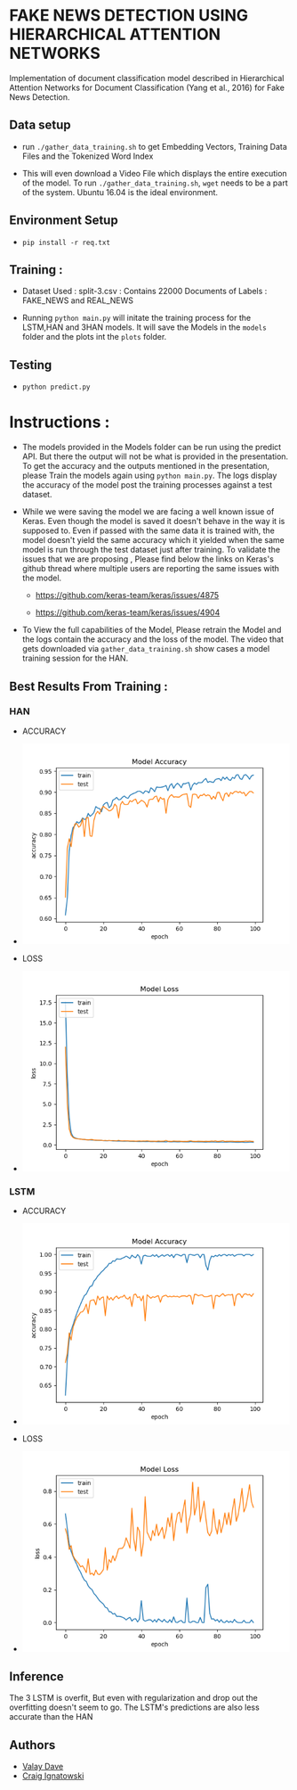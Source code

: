 # FAKE NEWS DETECTION USING HIERARCHICAL ATTENTION NETWORKS

Implementation of document classification model described in Hierarchical Attention Networks for Document Classification (Yang et al., 2016) for Fake News Detection. 


## Data setup

- run ```./gather_data_training.sh``` to get Embedding Vectors, Training Data Files and the Tokenized Word Index

- This will even download a Video File which displays the entire execution of the model. To run ```./gather_data_training.sh```,  ```wget``` needs to be a part of the system. Ubuntu 16.04 is the ideal environment. 

## Environment Setup

- ```pip install -r req.txt```


## Training : 

- Dataset Used : split-3.csv : Contains 22000 Documents of Labels : FAKE_NEWS and REAL_NEWS

- Running ```python main.py``` will initate the training process for the LSTM,HAN and 3HAN models. It will save the Models in the ```models``` folder and the plots int the ```plots``` folder. 


## Testing 

- ```python predict.py```

# Instructions : 

- The models provided in the Models folder can be run using the predict API. But there the output will not be what is provided in the presentation. To get the accuracy and the outputs mentioned in the presentation, please Train the models again using ```python main.py```. The logs display the accuracy of the model post the training processes against a test dataset. 

- While we were saving the model we are facing a well known issue of Keras. Even though the model is saved it doesn't behave in the way it is supposed to. Even if passed with the same data it is trained with, the model doesn't yield the same accuracy which it yielded when the same model is run through the test dataset just after training. To validate the issues that we are proposing , Please find below the links on Keras's github thread where multiple users are reporting the same issues with the model. 

    - https://github.com/keras-team/keras/issues/4875

    - https://github.com/keras-team/keras/issues/4904

- To View the full capabilities of the Model, Please retrain the Model and the logs contain the accuracy and the loss of the model. The video that gets downloaded via ```gather_data_training.sh``` show cases a model training session for the HAN. 

## Best Results From Training : 

### HAN 
- ACCURACY
- ![HAN Accuracy](final_models/plots/HAN_Accuracy.png)

- LOSS
- ![HAN LOSS](final_models/plots/HAN_Loss.png)

### LSTM
- ACCURACY
- ![LSTM Accuracy](final_models/plots/LSTM_Accuracy.png)

- LOSS
- ![LSTM LOSS](final_models/plots/LSTM_Loss.png)

## Inference

The 3 LSTM is overfit, But even with regularization and drop out the overfitting doesn't seem to go. The LSTM's predictions are also less accurate than the HAN

## Authors 

- [Valay Dave](valaygaurang@gmail.com)
- [Craig Ignatowski](cignatow@asu.edu)
